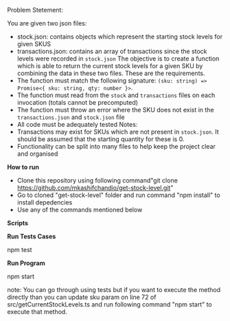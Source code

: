Problem Stetement:

You are given two json files:

- stock.json: contains objects which represent the starting stock levels for given SKUS
- transactions.json: contains an array of transactions since the stock levels were recorded in `stock.json`
  The objective is to create a function which is able to return the current stock levels for a given SKU by combining the data in these two files. These are the requirements.
- The function must match the following signature: `(sku: string) => Promise<{ sku: string, qty: number }>`.
- The function must read from the `stock` and `transactions` files on each invocation (totals cannot be precomputed)
- The function must throw an error where the SKU does not exist in the `transactions.json` and `stock.json` file
- All code must be adequately tested
  Notes:
- Transactions may exist for SKUs which are not present in `stock.json`. It should be assumed that the starting quantity for these is 0.
- Functionality can be split into many files to help keep the project clear and organised

**How to run**

- Clone this repository using following command"git clone https://github.com/mkashifchandio/get-stock-level.git"
- Go to cloned "get-stock-level" folder and run command "npm install" to install depedencies
- Use any of the commands mentioned below

**Scripts**

**Run Tests Cases**

npm test

**Run Program**

npm start

note: You can go through using tests but if you want to execute the method directly than you can update sku param on line 72 of src/getCurrentStockLevels.ts and run following command "npm start" to execute that method.
